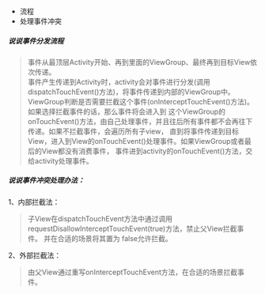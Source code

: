 
###
* 流程   [](../../../android/事件分发.md)
* 处理事件冲突

##### 说说事件分发流程
> 事件从最顶层Activity开始、再到里面的ViewGroup、最终再到目标View依次传递。   
> 事件产生传递到Activity时，activity会对事件进行分发(调用dispatchTouchEvent()方法)，将事件传递到内部的ViewGroup中。
> ViewGroup判断是否需要拦截这个事件(onInterceptTouchEvent()方法)。如果选择拦截事件的话，那么事件将会进入到
> 这个ViewGroup的onTouchEvent()方法，由自己处理事件，并且往后所有事件都不会再往下传递。如果不拦截事件，会遍历所有子view，
> 直到将事件传递到目标View，进入到View的onTouchEvent()处理事件。如果ViewGroup或者最后的View都没有消费事件，
> 事件进到activity的onTouchEvent()方法，交给activity处理事件。


##### 说说事件冲突处理办法：
1、内部拦截法：
> 子View在dispatchTouchEvent方法中通过调用requestDisallowInterceptTouchEvent(true)方法，禁止父View拦截事件。
> 并在合适的场景将其置为 false允许拦截。

2、外部拦截法：
> 由父View通过重写onInterceptTouchEvent方法，在合适的场景拦截事件。